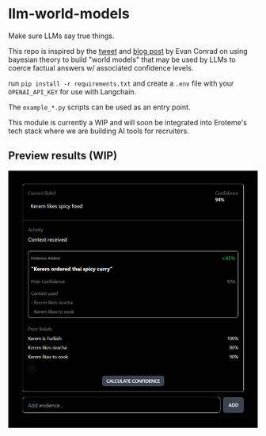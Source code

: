 # llm-world-models
Make sure LLMs say true things.

This repo is inspired by the [tweet](https://twitter.com/evanjconrad/status/1627173324513230849) and [blog post](https://evanjconrad.com/posts/world-models) by Evan Conrad on using bayesian theory to build "world models" that may be used by LLMs to coerce factual answers w/ associated confidence levels.

run `pip install -r requirements.txt` and create a `.env` file with your `OPENAI_API_KEY` for use with Langchain.

The `example_*.py` scripts can be used as an entry point.

This module is currently a WIP and will soon be integrated into Eroteme's tech stack where we are building AI tools for recruiters.

## Preview results (WIP)

![frontend preview](./img/Capture.PNG)
